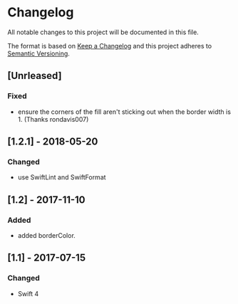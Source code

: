 # Changelog
All notable changes to this project will be documented in this file.

The format is based on [Keep a Changelog](http://keepachangelog.com/en/1.0.0/)
and this project adheres to [Semantic Versioning](http://semver.org/spec/v2.0.0.html).

## [Unrleased]

### Fixed
- ensure the corners of the fill aren't sticking out when the border width is 1. (Thanks rondavis007)

## [1.2.1] - 2018-05-20

### Changed
- use SwiftLint and SwiftFormat

## [1.2] - 2017-11-10

### Added
- added borderColor.

## [1.1] - 2017-07-15

### Changed
- Swift 4
